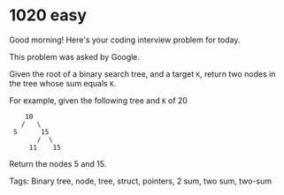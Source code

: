 # 1020 easy

Good morning! Here's your coding interview problem for today.

This problem was asked by Google.

Given the root of a binary search tree, and a target `K`, return two nodes in the tree whose sum equals `K`.

For example, given the following tree and `K` of 20

```
    10
   /   \
 5      15
       /  \
     11    15
```

Return the nodes 5 and 15.

Tags: Binary tree, node, tree, struct, pointers, 2 sum, two sum, two-sum